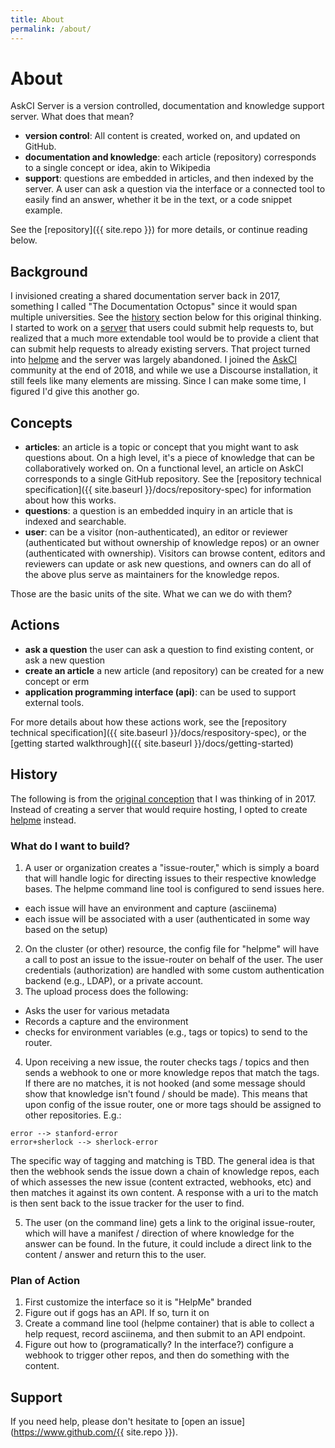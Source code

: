 ```yaml
---
title: About
permalink: /about/
---
```


# About

AskCI Server is a version controlled, documentation and knowledge support server. What does that mean?

 - **version control**: All content is created, worked on, and updated on GitHub.
 - **documentation and knowledge**: each article (repository) corresponds to a single concept or idea, akin to Wikipedia
 - **support**: questions are embedded in articles, and then indexed by the server. A user can ask a question via the interface or a connected tool to easily find an answer, whether it be in the text, or a code snippet example.

See the [repository]({{ site.repo }}) for more details, or continue reading below.

## Background

I invisioned creating a shared documentation server back in 2017, something I called "The Documentation Octopus" since it would span multiple universities.  See the [history](#history) section below for this original thinking.
I started to work on a [server](https://www.github.com/researchapps/helpme-server) that users could submit help requests to, but realized that a much more extendable tool would be to provide a client that can submit help requests to already existing servers. 
That project turned into [helpme](https://www.github.com/vsoch/helpme) and the server was largely abandoned. 
I joined the [AskCI](https://ask.ci) community at the end of 2018, and while we use a Discourse installation, it still feels like many elements are missing. 
Since I can make some time, I figured I'd give this another go.

## Concepts

 - **articles**: an article is a topic or concept that you might want to ask questions about. On a high level, it's a piece of knowledge that can be collaboratively worked on. On a functional level, an article on AskCI corresponds to a single GitHub repository. See the [repository technical specification]({{ site.baseurl }}/docs/repository-spec) for information about how this works.
 - **questions**: a question is an embedded inquiry in an article that is indexed and searchable.
 - **user**: can be a visitor (non-authenticated), an editor or reviewer (authenticated but without ownership of knowledge repos) or an owner (authenticated with ownership). Visitors can browse content, editors and reviewers can update or ask new questions, and owners can do all of the above plus serve as maintainers for the knowledge repos.

Those are the basic units of the site. What we can we do with them?

## Actions

 - **ask a question** the user can ask a question to find existing content, or ask a new question
 - **create an article** a new article (and repository) can be created for a new concept or erm
 - **application programming interface (api)**: can be used to support external tools.

For more details about how these actions work, see the [repository technical specification]({{ site.baseurl }}/docs/respository-spec), or the [getting started walkthrough]({{ site.baseurl }}/docs/getting-started)

## History
 
The following is from the [original conception](https://github.com/researchapps/helpme-server) that I was thinking of in 2017. Instead of creating a server that would require hosting,
I opted to create [helpme](https://vsoch.github.io/helpme) instead.

### What do I want to build?

1. A user or organization creates a "issue-router," which is simply a board that will handle logic for directing issues to their respective knowledge bases.  The helpme command line tool is configured to send issues here.
 - each issue will have an environment and capture (asciinema)
 - each issue will be associated with a user (authenticated in some way based on the setup)
2. On the cluster (or other) resource, the config file for "helpme" will have a call to post an issue to the issue-router on behalf of the user. The user credentials (authorization) are handled with some custom authentication backend (e.g., LDAP), or a private account.
3. The upload process does the following:
 - Asks the user for various metadata
 - Records a capture and the environment
 - checks for environment variables (e.g., tags or topics) to send to the router.
4. Upon receiving a new issue, the router checks tags / topics and then sends a webhook to one or more knowledge repos that match the tags. If there are no matches, it is not hooked (and some message should show that knowledge isn't found / should be made). This means that upon config of the issue router, one or more tags should be assigned to other repositories. E.g.:

 
```
error --> stanford-error
error+sherlock --> sherlock-error
```

The specific way of tagging and matching is TBD. The general idea is that then the webhook sends the issue down a chain of knowledge repos, each of which assesses the new issue (content extracted, webhooks, etc) and then matches it against its own content. A response with a uri to the match is then sent back to the issue tracker for the user to find.

5. The user (on the command line) gets a link to the original issue-router, which will have a manifest / direction of where knowledge for the answer can be found. In the future, it could include a direct link to the content / answer and return this to the user.

### Plan of Action

1. First customize the interface so it is "HelpMe" branded
2. Figure out if gogs has an API. If so, turn it on
3. Create a command line tool (helpme container) that is able to collect a help request, record asciinema, and then submit to an API endpoint.
4. Figure out how to (programatically? In the interface?) configure a webhook to trigger other repos, and then do something with the content.


## Support

If you need help, please don't hesitate to [open an issue](https://www.github.com/{{ site.repo }}).
